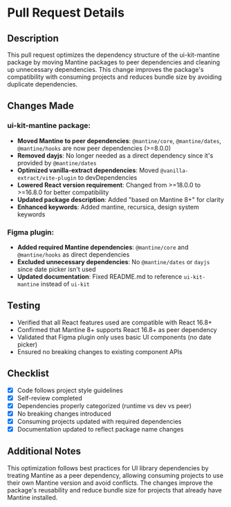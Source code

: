# Pull Request Details

## Description

This pull request optimizes the dependency structure of the ui-kit-mantine package by moving Mantine packages to peer dependencies and cleaning up unnecessary dependencies. This change improves the package's compatibility with consuming projects and reduces bundle size by avoiding duplicate dependencies.

## Changes Made

### ui-kit-mantine package:

- **Moved Mantine to peer dependencies**: `@mantine/core`, `@mantine/dates`, `@mantine/hooks` are now peer dependencies (>=8.0.0)
- **Removed dayjs**: No longer needed as a direct dependency since it's provided by `@mantine/dates`
- **Optimized vanilla-extract dependencies**: Moved `@vanilla-extract/vite-plugin` to devDependencies
- **Lowered React version requirement**: Changed from >=18.0.0 to >=16.8.0 for better compatibility
- **Updated package description**: Added "based on Mantine 8+" for clarity
- **Enhanced keywords**: Added mantine, recursica, design system keywords

### Figma plugin:

- **Added required Mantine dependencies**: `@mantine/core` and `@mantine/hooks` as direct dependencies
- **Excluded unnecessary dependencies**: No `@mantine/dates` or `dayjs` since date picker isn't used
- **Updated documentation**: Fixed README.md to reference `ui-kit-mantine` instead of `ui-kit`

## Testing

- Verified that all React features used are compatible with React 16.8+
- Confirmed that Mantine 8+ supports React 16.8+ as peer dependency
- Validated that Figma plugin only uses basic UI components (no date picker)
- Ensured no breaking changes to existing component APIs

## Checklist

- [x] Code follows project style guidelines
- [x] Self-review completed
- [x] Dependencies properly categorized (runtime vs dev vs peer)
- [x] No breaking changes introduced
- [x] Consuming projects updated with required dependencies
- [x] Documentation updated to reflect package name changes

## Additional Notes

This optimization follows best practices for UI library dependencies by treating Mantine as a peer dependency, allowing consuming projects to use their own Mantine version and avoid conflicts. The changes improve the package's reusability and reduce bundle size for projects that already have Mantine installed.
